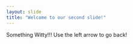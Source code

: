 ```yaml
---
layout: slide
title: "Welcome to our second slide!"
---
```

Something Witty!!! 
Use the left arrow to go back!
